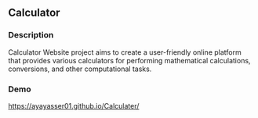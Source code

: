 ## Calculator
### Description
 Calculator Website project aims to create a user-friendly online platform that provides various calculators for performing mathematical calculations, conversions, and other computational tasks.
 ### Demo
 https://ayayasser01.github.io/Calculater/

